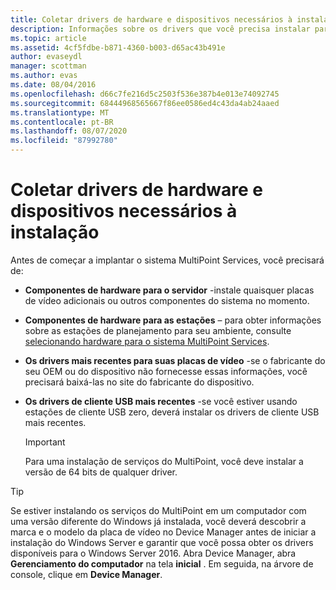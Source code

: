 ```yaml
---
title: Coletar drivers de hardware e dispositivos necessários à instalação
description: Informações sobre os drivers que você precisa instalar para os serviços do MultiPoint
ms.topic: article
ms.assetid: 4cf5fdbe-b871-4360-b003-d65ac43b491e
author: evaseydl
manager: scottman
ms.author: evas
ms.date: 08/04/2016
ms.openlocfilehash: d66c7fe216d5c2503f536e387b4e013e74092745
ms.sourcegitcommit: 68444968565667f86ee0586ed4c43da4ab24aaed
ms.translationtype: MT
ms.contentlocale: pt-BR
ms.lasthandoff: 08/07/2020
ms.locfileid: "87992780"
---
```

# <a name="collect-hardware-and-device-drivers-needed-for-the-installation"></a>Coletar drivers de hardware e dispositivos necessários à instalação
Antes de começar a implantar o sistema MultiPoint Services, você precisará de:

-   **Componentes de hardware para o servidor** -instale quaisquer placas de vídeo adicionais ou outros componentes do sistema no momento.

-   **Componentes de hardware para as estações** – para obter informações sobre as estações de planejamento para seu ambiente, consulte [selecionando hardware para o sistema MultiPoint Services](./select-hardware-mps.md).
-   **Os drivers mais recentes para suas placas de vídeo** -se o fabricante do seu OEM ou do dispositivo não fornecesse essas informações, você precisará baixá-las no site do fabricante do dispositivo.

-   **Os drivers de cliente USB mais recentes** -se você estiver usando estações de cliente USB zero, deverá instalar os drivers de cliente USB mais recentes.

    > [!IMPORTANT]
    > Para uma instalação de serviços do MultiPoint, você deve instalar a versão de 64 bits de qualquer driver.

> [!TIP]
> Se estiver instalando os serviços do MultiPoint em um computador com uma versão diferente do Windows já instalada, você deverá descobrir a marca e o modelo da placa de vídeo no Device Manager antes de iniciar a instalação do Windows Server e garantir que você possa obter os drivers disponíveis para o Windows Server 2016. Abra Device Manager, abra **Gerenciamento do computador** na tela **inicial** . Em seguida, na árvore de console, clique em **Device Manager**.